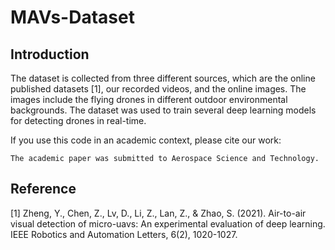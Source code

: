 # MAVs-Dataset
## Introduction
The dataset is collected from three different sources, which are the online published datasets [1], our recorded videos, and the online images. The images include the flying drones in different outdoor environmental backgrounds. 
The dataset was used to train several deep learning models for detecting drones in real-time. 

If you use this code in an academic context, please cite our work:
````
The academic paper was submitted to Aerospace Science and Technology.
````
## Reference
[1] Zheng, Y., Chen, Z., Lv, D., Li, Z., Lan, Z., & Zhao, S. (2021). Air-to-air visual detection of micro-uavs: An experimental evaluation of deep learning. IEEE Robotics and Automation Letters, 6(2), 1020-1027.

